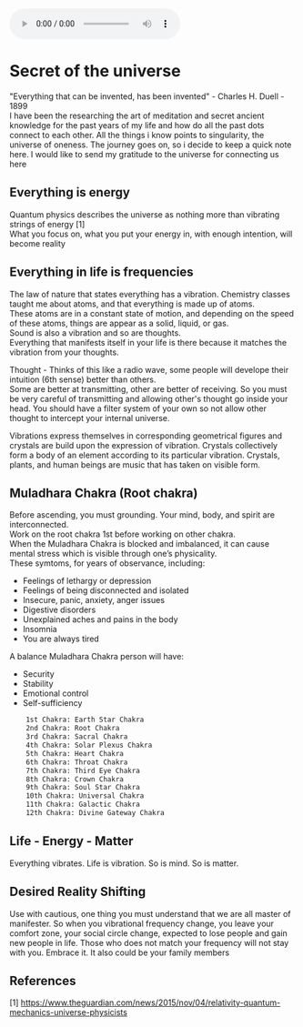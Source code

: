 <audio controls  loop autoplay>
  <source type="audio/mp3" src="https://www.youtube.com/watch?v=EBSegrHpreY"></source>
</audio>

# Secret of the universe
"Everything that can be invented, has been invented" - Charles H. Duell - 1899 <br>
I have been the researching the art of meditation and secret ancient knowledge for the past years of my life and how do all the past dots connect to each other. All the things i know points to singularity, the universe of oneness. The journey goes on, so i decide to keep a quick note here. I would like to send my gratitude to the universe for connecting us here

## Everything is energy
Quantum physics describes the universe as nothing more than vibrating strings of energy [1] <br>
What you focus on, what you put your energy in, with enough intention, will become reality

## Everything in life is frequencies

The law of nature that states everything has a vibration. Chemistry classes taught me about atoms, and that everything is made up of atoms. <br>
These atoms are in a constant state of motion, and depending on the speed of these atoms, things are appear as a solid, liquid, or gas. <br>
Sound is also a vibration and so are thoughts. <br>
Everything that manifests itself in your life is there because it matches the vibration from your thoughts. <br>

Thought - Thinks of this like a radio wave, some people will develope their intuition (6th sense) better than others. <br>
Some are better at transmitting, other are better of receiving. So you must be very careful of transmitting and allowing other's thought go inside your head.
You should have a filter system of your own so not allow other thought to intercept your internal universe. <br>

Vibrations express themselves in corresponding geometrical figures and
crystals are build upon the expression of vibration. Crystals collectively form a
body of an element according to its particular vibration. Crystals,
plants, and human beings are music that has taken on visible form.

## Muladhara Chakra (Root chakra)
Before ascending, you must grounding.
Your mind, body, and spirit are interconnected. <br>
Work on the root chakra 1st before working on other chakra.  <br>
When the Muladhara Chakra is blocked and imbalanced, it can cause mental stress which is visible through one’s physicality.  <br>
These symtoms, for years of observance, including:  <br>
* Feelings of lethargy or depression
* Feelings of being disconnected and isolated
* Insecure, panic, anxiety, anger issues
* Digestive disorders
* Unexplained aches and pains in the body
* Insomnia
* You are always tired

A balance Muladhara Chakra person will have:
* Security
* Stability
* Emotional control
* Self-sufficiency

```bash
    1st Chakra: Earth Star Chakra
    2nd Chakra: Root Chakra 
    3rd Chakra: Sacral Chakra 
    4th Chakra: Solar Plexus Chakra
    5th Chakra: Heart Chakra
    6th Chakra: Throat Chakra
    7th Chakra: Third Eye Chakra
    8th Chakra: Crown Chakra
    9th Chakra: Soul Star Chakra
    10th Chakra: Universal Chakra 
    11th Chakra: Galactic Chakra
    12th Chakra: Divine Gateway Chakra
```

## Life - Energy - Matter

Everything vibrates. Life is vibration. So is mind. So is matter. 

## Desired Reality Shifting

Use with cautious, one thing you must understand that we are all master of manifester. So when you vibrational frequency change, you leave your comfort zone, your social circle change, expected to lose people and gain new people in life. Those who does not match your frequency will not stay with you. Embrace it.
It also could be your family members

## References
[1] https://www.theguardian.com/news/2015/nov/04/relativity-quantum-mechanics-universe-physicists
